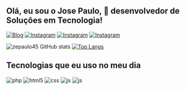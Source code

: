 ## Olá,  eu sou o Jose Paulo, 👋 desenvolvedor de Soluções em Tecnologia!

[![Blog](https://img.shields.io/website?label=Hox.com.br&style=for-the-badge&url=https://hox.com.br/)](https://hox.com.br)
[![Instagram](https://img.shields.io/badge/Instagram-E4405F?style=for-the-badge&logo=instagram&logoColor=white)](https://instagram.com/agenciahox)
[![Instagram](https://img.shields.io/badge/-Gmail-%23333?style=for-the-badge&logo=gmail&logoColor=white)](mailto:ze45ster@gmail.com)
[![Instagram](https://img.shields.io/badge/-LinkedIn-%230077B5?style=for-the-badge&logo=linkedin&logoColor=white)](https://www.linkedin.com/in/josepaulosouza)

![zepaulo45 GitHub stats](https://github-readme-stats.vercel.app/api?username=zepaulo45&show_icons=true&theme=synthwave&count_private=true)
[![Top Langs](https://github-readme-stats.vercel.app/api/top-langs/?username=zepaulo45&layout=compactt&langs_count=7&theme=radical)](https://github.com/zepaulo45/github-readme-stats)

## Tecnologias que eu uso no meu dia

  <div style="display: inline_block">
  <img align="center" alt="php" src="https://img.shields.io/badge/php-blue?style=for-the-badge&logo=php&logoColor=white" />
  <img align="center" alt="html5" src="https://img.shields.io/badge/HTML5-E34F26?style=for-the-badge&logo=html5&logoColor=white" />
  <img align="center" alt="css" src="https://img.shields.io/badge/CSS3-1572B6?style=for-the-badge&logo=css3&logoColor=white" />
  <img align="center" alt="js" src="https://img.shields.io/badge/JavaScript-F7DF1E?style=for-the-badge&logo=javascript&logoColor=black" />
  <img align="center" alt="js" src="https://img.shields.io/badge/jquery-1572B6?style=for-the-badge&logo=jquery&logoColor=black" />
</div><br/>


